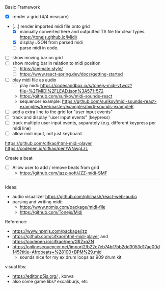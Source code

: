 Basic Framework

- [x] render a grid (4/4 measure)
- [...] render imported midi file onto grid
  - [x] manually converted here and outputted TS file for clear types https://tonejs.github.io/Midi/
  - [x] display JSON from parsed midi
  - [ ] parse midi in code.
- [ ] show moving bar on grid
- [ ] show moving bar in relation to midi position
  - [ ] https://animate.style/
  - [ ] https://www.react-spring.dev/docs/getting-started
- [ ] play midi file as audio
  - [ ] play midi: https://codesandbox.io/s/tonejs-midi-vfwdz?file=%2FMIDI%2FLEAD.json%3A571-572
  - https://github.com/surikov/midi-sounds-react
  - sequencer example: https://github.com/surikov/midi-sounds-react-examples/tree/master/examples/midi-sounds-example6
- [ ] add a extra line to the grid for "user input events"
- [ ] track and display "user input events" (keypress)
- [ ] track multiple user input events, separately (e.g. different keypress per midi line)
- [ ] allow midi input, not just keyboard

https://github.com/cifkao/html-midi-player
https://codepen.io/cifkao/pen/WNwpLzL

Create a beat

- [ ] Allow user to add / remove beats from grid
  - https://github.com/jazz-soft/JZZ-midi-SMF

---

Ideas:

- audio visualizer https://github.com/philnash/react-web-audio
- parsing and writing midi:
  - https://www.npmjs.com/package/midi-file
  - https://github.com/Tonejs/Midi

Reference:

- https://www.npmjs.com/package/jzz
- https://github.com/cifkao/html-midi-player and https://codepen.io/cifkao/pen/GRZxqZN
- https://onlinesequencer.net/import2/b22c7eb74bf7bb2dd3053d17ae00d145?title=Afrobeats+%28100+BPM%29.mid
  - sounds nice for my ex drum loops as 909 drum kit

visual libs:

- https://editor.p5js.org/ , konva
- also some game libs? excaliburjs, etc

